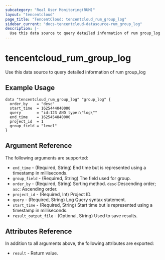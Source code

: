 ```yaml
---
subcategory: "Real User Monitoring(RUM)"
layout: "tencentcloud"
page_title: "TencentCloud: tencentcloud_rum_group_log"
sidebar_current: "docs-tencentcloud-datasource-rum_group_log"
description: |-
  Use this data source to query detailed information of rum group_log
---
```


# tencentcloud_rum_group_log

Use this data source to query detailed information of rum group_log

## Example Usage

```hcl
data "tencentcloud_rum_group_log" "group_log" {
  order_by    = "desc"
  start_time  = 1625444040000
  query       = "id:123 AND type:\"log\""
  end_time    = 1625454840000
  project_id  = 1
  group_field = "level"
}
```

## Argument Reference

The following arguments are supported:

* `end_time` - (Required, String) End time but is represented using a timestamp in milliseconds.
* `group_field` - (Required, String) The field used for group.
* `order_by` - (Required, String) Sorting method. `desc`:Descending order; `asc`: Ascending order.
* `project_id` - (Required, Int) Project ID.
* `query` - (Required, String) Log Query syntax statement.
* `start_time` - (Required, String) Start time but is represented using a timestamp in milliseconds.
* `result_output_file` - (Optional, String) Used to save results.

## Attributes Reference

In addition to all arguments above, the following attributes are exported:

* `result` - Return value.



